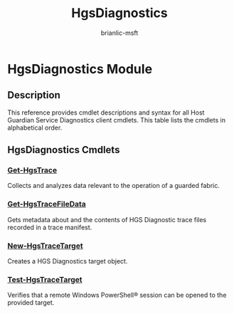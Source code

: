 ﻿---
Module Name: HgsDiagnostics
Module Guid: 0D5D372A-6B2C-4C48-9151-1DEAD3B52FA7
Download Help Link: http://go.microsoft.com/fwlink/?LinkId=760404
Help Version: 5.0.0.0
Locale: en-US
title: HgsDiagnostics
description: 
keywords: powershell, cmdlet
author: brianlic-msft
manager: alanth
ms.date: 2016-12-20
ms.topic: reference
ms.prod: powershell
ms.technology: powershell
ms.assetid: C325D9EB-6EF0-4BED-893D-8979CAF51D6B
---

# HgsDiagnostics Module
## Description
This reference provides cmdlet descriptions and syntax for all Host Guardian Service Diagnostics client cmdlets. This table lists the cmdlets in alphabetical order.

## HgsDiagnostics Cmdlets
### [Get-HgsTrace](./Get-HgsTrace.md)
Collects and analyzes data relevant to the operation of a guarded fabric.

### [Get-HgsTraceFileData](./Get-HgsTraceFileData.md)
Gets metadata about and the contents of HGS Diagnostic trace files recorded in a trace manifest.

### [New-HgsTraceTarget](./New-HgsTraceTarget.md)
Creates a HGS Diagnostics target object.

### [Test-HgsTraceTarget](./Test-HgsTraceTarget.md)
Verifies that a remote Windows PowerShell® session can be opened to the provided target.

